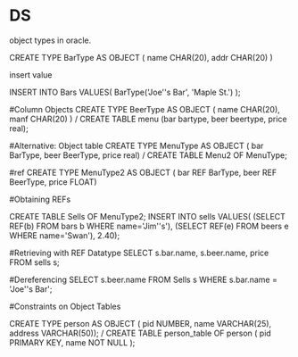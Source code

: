 # DS
object types in oracle.

CREATE TYPE BarType AS OBJECT ( 
	name CHAR(20), 
	addr CHAR(20) ) 

insert value

INSERT INTO Bars VALUES( 
	BarType('Joe''s Bar', 'Maple St.') ); 

#Column Objects
CREATE TYPE BeerType AS OBJECT ( 
	name CHAR(20), 
	manf CHAR(20) ) 
	/
CREATE TABLE menu
	(bar bartype,
	 beer beertype,
	 price real);
	 
#Alternative: Object table 
CREATE TYPE MenuType AS OBJECT ( 
	bar BarType,
	beer BeerType,
	price real) 
/
CREATE TABLE Menu2 OF MenuType;

#ref
CREATE TYPE MenuType2 AS OBJECT (
	bar		REF BarType,
	beer		REF BeerType,
	price	FLOAT)

#Obtaining REFs

CREATE TABLE Sells OF MenuType2;
INSERT INTO sells VALUES(
	(SELECT REF(b) FROM bars b WHERE name='Jim''s'),
	(SELECT REF(e) FROM beers e WHERE name='Swan'),
	2.40);

#Retrieving with REF Datatype
SELECT s.bar.name, s.beer.name, price 
	FROM sells s;

#Dereferencing
SELECT s.beer.name 
	FROM Sells s 
	WHERE s.bar.name = 'Joe''s Bar'; 

#Constraints on Object Tables

CREATE TYPE person AS OBJECT (
	pid NUMBER, 
	name VARCHAR(25), 
	address VARCHAR(50));
/
CREATE TABLE person_table OF person 
	( pid PRIMARY KEY,
      name NOT NULL
    );










